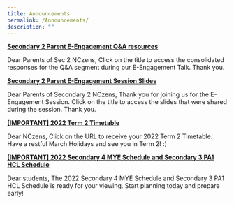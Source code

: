 ```yaml
---
title: Announcements
permalink: /Announcements/
description: ""
---
```

[**Secondary 2 Parent E-Engagement Q&A resources**](https://drive.google.com/drive/folders/1tCQWVeImVf-iC71x0MIs_7Uys9btX51t)

Dear Parents of Sec 2 NCzens, Click on the title to access the consolidated responses for the Q&A segment during our E-Engagement Talk. Thank you.

[**Secondary 2 Parent E-Engagement Session Slides**](https://drive.google.com/file/d/1oBCT8dvSuoqTVjha17iTJyrD_kdJH4Hn/view?usp=sharing)

Dear Parents of Secondary 2 NCzens, Thank you for joining us for the E-Engagement Session. Click on the title to access the slides that were shared during the session. Thank you.

[**\[IMPORTANT\] 2022 Term 2 Timetable**](https://drive.google.com/drive/folders/1aGZqASMNs0pPdVXJOFMi1S0Z49QRWh58)

Dear NCzens, Click on the URL to receive your 2022 Term 2 Timetable. Have a restful March Holidays and see you in Term 2! :)

[**\[IMPORTANT\] 2022 Secondary 4 MYE Schedule and Secondary 3 PA1 HCL Schedule**](/our-resources/students-resources)

Dear students, The 2022 Secondary 4 MYE Schedule and Secondary 3 PA1 HCL Schedule is ready for your viewing. Start planning today and prepare early!
